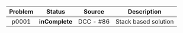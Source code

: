 | Problem | Status | Source | Description |
|  :---:  |  :---: |  :---:  | :---:  |
| p0001 | **inComplete** | DCC - #86 | Stack based solution |
